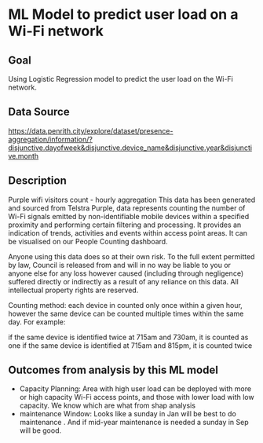 # ML Model to predict user load on a Wi-Fi network

## Goal
Using Logistic Regression model to predict the user load on the Wi-Fi network. 

## Data Source

https://data.penrith.city/explore/dataset/presence-aggregation/information/?disjunctive.dayofweek&disjunctive.device_name&disjunctive.year&disjunctive.month 

## Description

Purple wifi visitors count - hourly aggregation This data has been generated and sourced from Telstra Purple, data represents counting the number of Wi-Fi signals emitted by non-identifiable mobile devices within a specified proximity and performing certain filtering and processing. It provides an indication of trends, activities and events within access point areas. It can be visualised on our People Counting dashboard.

Anyone using this data does so at their own risk. To the full extent permitted by law, Council is released from and will in no way be liable to you or anyone else for any loss however caused (including through negligence) suffered directly or indirectly as a result of any reliance on this data. All intellectual property rights are reserved.

Counting method: each device in counted only once within a given hour, however the same device can be counted multiple times within the same day. For example:

if the same device is identified twice at 715am and 730am, it is counted as one if the same device is identified at 715am and 815pm, it is counted twice

## Outcomes from analysis by this ML model

  * Capacity Planning: Area with high user load can be deployed with more or high capacity Wi-Fi access points, and those with lower load with low capacity. We know which are what from shap analysis
  * maintenance Window: Looks like a sunday in Jan will be best to do maintenance . And if mid-year maintenance is needed a sunday in Sep will be good.

